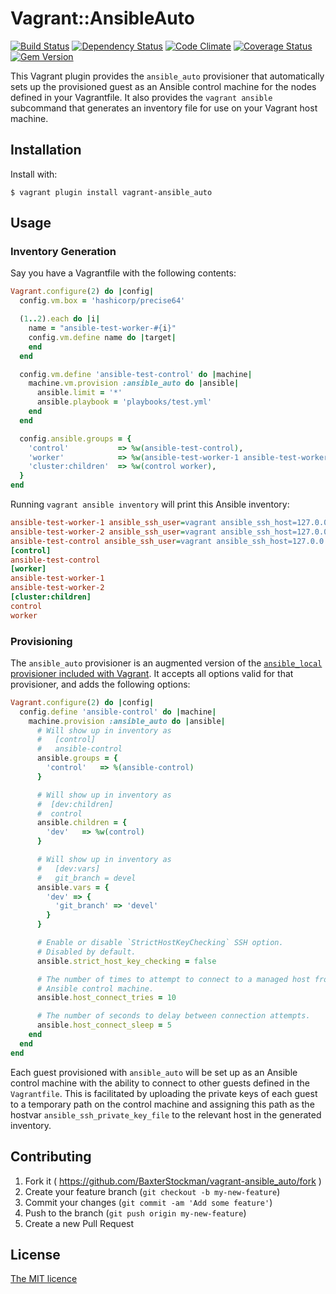 # Vagrant::AnsibleAuto

[![Build Status](https://secure.travis-ci.org/BaxterStockman/vagrant-ansible_auto.png?branch=master)](https://travis-ci.org/BaxterStockman/vagrant-ansible_auto)
[![Dependency Status](https://gemnasium.com/BaxterStockman/vagrant-ansible_auto.png)](https://gemnasium.com/BaxterStockman/vagrant-ansible_auto)
[![Code Climate](https://codeclimate.com/github/BaxterStockman/vagrant-ansible_auto.png)](https://codeclimate.com/github/BaxterStockman/vagrant-ansible_auto)
[![Coverage Status](https://coveralls.io/repos/BaxterStockman/vagrant-ansible_auto/badge.png?branch=master)](https://coveralls.io/r/BaxterStockman/vagrant-ansible_auto)
[![Gem Version](https://img.shields.io/gem/v/vagrant-ansible_auto.svg)](https://rubygems.org/gems/vagrant-ansible_auto)

This Vagrant plugin provides the `ansible_auto` provisioner that automatically
sets up the provisioned guest as an Ansible control machine for the nodes
defined in your Vagrantfile.  It also provides the `vagrant ansible` subcommand
that generates an inventory file for use on your Vagrant host machine.

## Installation

Install with:

```shell
$ vagrant plugin install vagrant-ansible_auto
```

## Usage

### Inventory Generation

Say you have a Vagrantfile with the following contents:

```ruby
Vagrant.configure(2) do |config|
  config.vm.box = 'hashicorp/precise64'

  (1..2).each do |i|
    name = "ansible-test-worker-#{i}"
    config.vm.define name do |target|
    end
  end

  config.vm.define 'ansible-test-control' do |machine|
    machine.vm.provision :ansible_auto do |ansible|
      ansible.limit = '*'
      ansible.playbook = 'playbooks/test.yml'
    end
  end

  config.ansible.groups = {
    'control'           => %w(ansible-test-control),
    'worker'            => %w(ansible-test-worker-1 ansible-test-worker-2),
    'cluster:children'  => %w(control worker),
  }
end
```

Running `vagrant ansible inventory` will print this Ansible inventory:

```ini
ansible-test-worker-1 ansible_ssh_user=vagrant ansible_ssh_host=127.0.0.1 ansible_ssh_port=2222 ansible_ssh_private_key_file=/home/user/vagrant/cluster/.vagrant/machines/ansible-test-worker-1/virtualbox/private_key
ansible-test-worker-2 ansible_ssh_user=vagrant ansible_ssh_host=127.0.0.1 ansible_ssh_port=2200 ansible_ssh_private_key_file=/home/user/vagrant/cluster/.vagrant/machines/ansible-test-worker-2/virtualbox/private_key
ansible-test-control ansible_ssh_user=vagrant ansible_ssh_host=127.0.0.1 ansible_ssh_port=2201 ansible_ssh_private_key_file=/home/user/vagrant/cluster/.vagrant/machines/ansible-test-control/virtualbox/private_key
[control]
ansible-test-control
[worker]
ansible-test-worker-1
ansible-test-worker-2
[cluster:children]
control
worker
```

### Provisioning

The `ansible_auto` provisioner is an augmented version of the
[`ansible_local` provisioner included with Vagrant](https://www.vagrantup.com/docs/provisioning/ansible_local.html).
It accepts all options valid for that provisioner, and adds the following
options:

```ruby
Vagrant.configure(2) do |config|
  config.define 'ansible-control' do |machine|
    machine.provision :ansible_auto do |ansible|
      # Will show up in inventory as
      #   [control]
      #   ansible-control
      ansible.groups = {
        'control'   => %(ansible-control)
      }

      # Will show up in inventory as
      #  [dev:children]
      #  control
      ansible.children = {
        'dev'   => %w(control)
      }

      # Will show up in inventory as
      #   [dev:vars]
      #   git_branch = devel
      ansible.vars = {
        'dev' => {
          'git_branch' => 'devel'
        }
      }

      # Enable or disable `StrictHostKeyChecking` SSH option.
      # Disabled by default.
      ansible.strict_host_key_checking = false

      # The number of times to attempt to connect to a managed host from the
      # Ansible control machine.
      ansible.host_connect_tries = 10

      # The number of seconds to delay between connection attempts.
      ansible.host_connect_sleep = 5
    end
  end
end
```

Each guest provisioned with `ansible_auto` will be set up as an Ansible
control machine with the ability to connect to other guests defined in the
`Vagrantfile`.  This is facilitated by uploading the private keys of each guest
to a temporary path on the control machine and assigning this path as the
hostvar `ansible_ssh_private_key_file` to the relevant host in the generated
inventory.

## Contributing

1. Fork it ( https://github.com/BaxterStockman/vagrant-ansible_auto/fork )
2. Create your feature branch (`git checkout -b my-new-feature`)
3. Commit your changes (`git commit -am 'Add some feature'`)
4. Push to the branch (`git push origin my-new-feature`)
5. Create a new Pull Request

## License

[The MIT licence](LICENSE.md)
